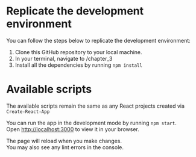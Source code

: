 # Replicate the development environment

You can follow the steps below to replicate the development environment:

1. Clone this GitHub repository to your local machine.
2. In your terminal, navigate to /chapter_3 
3. Install all the dependencies by running `npm install`

# Available scripts

The available scripts remain the same as any React projects created via `Create-React-App`

You can run the app in the development mode by running `npm start`.\
Open [http://localhost:3000](http://localhost:3000) to view it in your browser.

The page will reload when you make changes.\
You may also see any lint errors in the console.